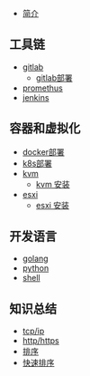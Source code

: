 * [简介](README.md)
## 工具链
  * [gitlab]()
     * [gitlab部署]()
  * [promethus]()
  * [jenkins]()
  
## 容器和虚拟化
   * [docker部署](./eg/doc-2019-05.md)
   * [k8s部署]()
   * [kvm](./eg/doc-2019-05.md)
     * [kvm 安装](./tech/doc-2019-05.md) 
   * [esxi]()
     * [esxi 安装]()

## 开发语言
   * [golang]()
   * [python]()
   * [shell]()
   
## 知识总结
   * [tcp/ip]()
   * [http/https]() 
   * [排序]()
   * [快速排序]()



